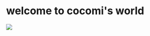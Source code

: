 # welcome to cocomi's world
<img src="https://capsule-render.vercel.app/api?type=egg&color=white&height=1&section=header&text=hervetica&fontSize=10" />
